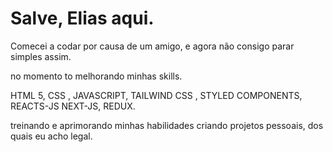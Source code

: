 
# Salve, Elias aqui.

Comecei a codar por causa de um amigo, e agora não consigo parar simples assim.

no momento to melhorando minhas skills.

HTML 5, CSS , JAVASCRIPT, TAILWIND CSS , STYLED COMPONENTS, REACTS-JS NEXT-JS, REDUX.

treinando e aprimorando minhas habilidades criando projetos pessoais, dos quais eu acho legal.



